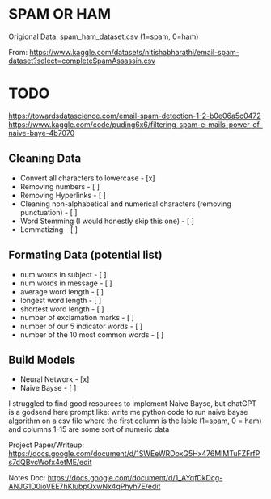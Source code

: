 SPAM OR HAM
========================
Origional Data: spam_ham_dataset.csv (1=spam, 0=ham)

From: https://www.kaggle.com/datasets/nitishabharathi/email-spam-dataset?select=completeSpamAssassin.csv

# TODO

https://towardsdatascience.com/email-spam-detection-1-2-b0e06a5c0472
https://www.kaggle.com/code/puding6x6/filtering-spam-e-mails-power-of-naive-baye-4b7070 
## Cleaning Data
- Convert all characters to lowercase  - [x]
- Removing numbers - [ ]
- Removing Hyperlinks - [ ]
- Cleaning non-alphabetical and numerical characters (removing punctuation) - [ ]
- Word Stemming (I would honestly skip this one) - [ ]
- Lemmatizing - [ ]


## Formating Data (potential list)
- num words in subject - [ ]
- num words in message - [ ]
- average word length - [ ]
- longest word length - [ ]
- shortest word length - [ ]
- number of exclamation marks - [ ]
- number of our 5 indicator words - [ ]
- number of the 10 most common words - [ ]

## Build Models
- Neural Network - [x]
- Naive Bayse - [ ]

I struggled to find good resources to implement Naive Bayse, but chatGPT is a godsend here
prompt like:
write me python code to run naive bayse algorithm on a csv file where the first column is the lable (1=spam, 0 = ham) and columns 1-15 are some sort of numeric data

Project Paper/Writeup:
https://docs.google.com/document/d/1SWEeWRDbxG5Hx476MlMTuFZFrfPs7dQBvcWofx4etME/edit

Notes Doc:
https://docs.google.com/document/d/1_AYqfDkDcg-ANJG1D0ioVEE7hKIubpQxwNx4qPhyh7E/edit